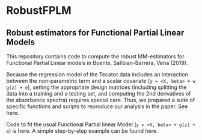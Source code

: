 # RobustFPLM
## Robust estimators for Functional Partial Linear Models 

This repository contains code to compute the robust MM-estimators for Functional Partial Linear
models in Boente, Salibian-Barrera, Vena (2019).

Because the regression model of the Tecator data includes an interaction between the non-parametric 
term and a scalar covariate (`y = <X, beta> + w g(z) + e`), setting the appropriate design matrices
(including splitting the data into a training and a testing set, and computing the 2nd derivatives
of the absorbance spectra) requires special care. 
Thus, we prepared a suite of specific 
functions and scripts to reproduce our analysis in the paper. See here.

Code to fit the usual Functional Partial linear Model (`y = <X, beta> + g(z) + e`) is here. A 
simple step-by-step example can be found here. 
